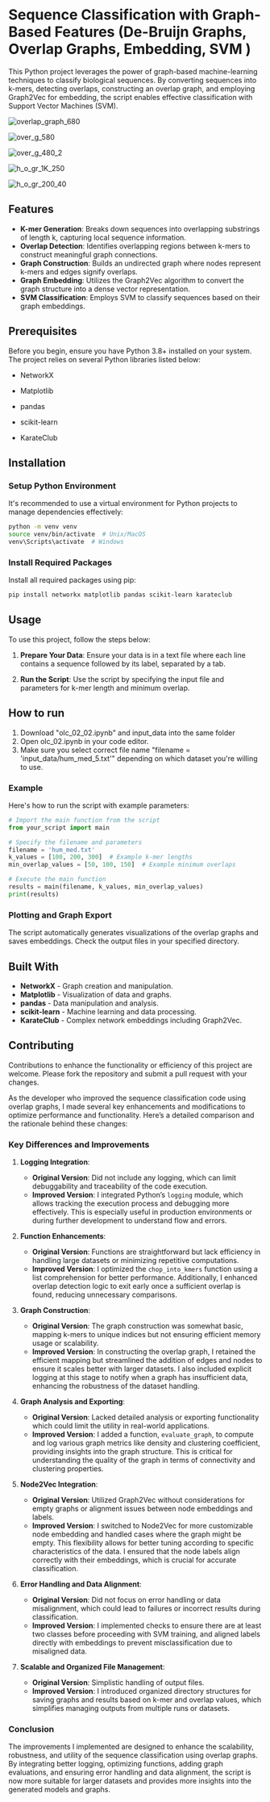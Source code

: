 # Sequence Classification with Graph-Based Features (De-Bruijn Graphs, Overlap Graphs, Embedding, SVM )

This Python project leverages the power of graph-based machine-learning techniques to classify biological sequences. By converting sequences into k-mers, detecting overlaps, constructing an overlap graph, and employing Graph2Vec for embedding, the script enables effective classification with Support Vector Machines (SVM).

![overlap_graph_680](https://github.com/workoholyguy/Sequence-Classification-Machine-Learning/assets/95881196/676905fd-af14-4ff6-b7b9-4f482c6e6112)

![over_g_580](https://github.com/workoholyguy/Sequence-Classification-Machine-Learning/assets/95881196/ed4b06a7-8bac-4082-af22-d58f44e4192b)

![over_g_480_2](https://github.com/workoholyguy/Sequence-Classification-Machine-Learning/assets/95881196/7f53e4e4-8cce-4b14-ac30-5e2abc10d95b)

![h_o_gr_1K_250](https://github.com/workoholyguy/Sequence-Classification-Machine-Learning/assets/95881196/1f5323e0-5ca0-4704-b693-ea5d709237ed)

![h_o_gr_200_40](https://github.com/workoholyguy/Sequence-Classification-Machine-Learning/assets/95881196/361f2fde-3006-4af2-962a-26db3141f722)

## Features

- **K-mer Generation**: Breaks down sequences into overlapping substrings of length k, capturing local sequence information.
- **Overlap Detection**: Identifies overlapping regions between k-mers to construct meaningful graph connections.
- **Graph Construction**: Builds an undirected graph where nodes represent k-mers and edges signify overlaps.
- **Graph Embedding**: Utilizes the Graph2Vec algorithm to convert the graph structure into a dense vector representation.
- **SVM Classification**: Employs SVM to classify sequences based on their graph embeddings.

## Prerequisites

Before you begin, ensure you have Python 3.8+ installed on your system. The project relies on several Python libraries listed below:

- NetworkX

- Matplotlib
- pandas
- scikit-learn
- KarateClub

## Installation

### Setup Python Environment

It's recommended to use a virtual environment for Python projects to manage dependencies effectively:

```bash
python -m venv venv
source venv/bin/activate  # Unix/MacOS
venv\Scripts\activate  # Windows
```

### Install Required Packages

Install all required packages using pip:

```bash
pip install networkx matplotlib pandas scikit-learn karateclub
```

## Usage

To use this project, follow the steps below:

1. **Prepare Your Data**: Ensure your data is in a text file where each line contains a sequence followed by its label, separated by a tab.

2. **Run the Script**: Use the script by specifying the input file and parameters for k-mer length and minimum overlap.

## How to run

1. Download "olc_02_02.ipynb" and input_data into the same folder
2. Open olc_02.ipynb in your code editor.
3. Make sure you select correct file name "filename = 'input_data/hum_med_5.txt'" depending on which dataset you're willing to use.

### Example

Here's how to run the script with example parameters:

```python
# Import the main function from the script
from your_script import main

# Specify the filename and parameters
filename = 'hum_med.txt'
k_values = [100, 200, 300]  # Example k-mer lengths
min_overlap_values = [50, 100, 150]  # Example minimum overlaps

# Execute the main function
results = main(filename, k_values, min_overlap_values)
print(results)
```

### Plotting and Graph Export

The script automatically generates visualizations of the overlap graphs and saves embeddings. Check the output files in your specified directory.

## Built With

- **NetworkX** - Graph creation and manipulation.
- **Matplotlib** - Visualization of data and graphs.
- **pandas** - Data manipulation and analysis.
- **scikit-learn** - Machine learning and data processing.
- **KarateClub** - Complex network embeddings including Graph2Vec.

## Contributing

Contributions to enhance the functionality or efficiency of this project are welcome. Please fork the repository and submit a pull request with your changes.

As the developer who improved the sequence classification code using overlap graphs, I made several key enhancements and modifications to optimize performance and functionality. Here’s a detailed comparison and the rationale behind these changes:

### **Key Differences and Improvements**

1. **Logging Integration**:
   - **Original Version**: Did not include any logging, which can limit debuggability and traceability of the code execution.
   - **Improved Version**: I integrated Python’s `logging` module, which allows tracking the execution process and debugging more effectively. This is especially useful in production environments or during further development to understand flow and errors.

2. **Function Enhancements**:
   - **Original Version**: Functions are straightforward but lack efficiency in handling large datasets or minimizing repetitive computations.
   - **Improved Version**: I optimized the `chop_into_kmers` function using a list comprehension for better performance. Additionally, I enhanced overlap detection logic to exit early once a sufficient overlap is found, reducing unnecessary comparisons.

3. **Graph Construction**:
   - **Original Version**: The graph construction was somewhat basic, mapping k-mers to unique indices but not ensuring efficient memory usage or scalability.
   - **Improved Version**: In constructing the overlap graph, I retained the efficient mapping but streamlined the addition of edges and nodes to ensure it scales better with larger datasets. I also included explicit logging at this stage to notify when a graph has insufficient data, enhancing the robustness of the dataset handling.

4. **Graph Analysis and Exporting**:
   - **Original Version**: Lacked detailed analysis or exporting functionality which could limit the utility in real-world applications.
   - **Improved Version**: I added a function, `evaluate_graph`, to compute and log various graph metrics like density and clustering coefficient, providing insights into the graph structure. This is critical for understanding the quality of the graph in terms of connectivity and clustering properties.

5. **Node2Vec Integration**:
   - **Original Version**: Utilized Graph2Vec without considerations for empty graphs or alignment issues between node embeddings and labels.
   - **Improved Version**: I switched to Node2Vec for more customizable node embedding and handled cases where the graph might be empty. This flexibility allows for better tuning according to specific characteristics of the data. I ensured that the node labels align correctly with their embeddings, which is crucial for accurate classification.

6. **Error Handling and Data Alignment**:
   - **Original Version**: Did not focus on error handling or data misalignment, which could lead to failures or incorrect results during classification.
   - **Improved Version**: I implemented checks to ensure there are at least two classes before proceeding with SVM training, and aligned labels directly with embeddings to prevent misclassification due to misaligned data.

7. **Scalable and Organized File Management**:
   - **Original Version**: Simplistic handling of output files.
   - **Improved Version**: I introduced organized directory structures for saving graphs and results based on k-mer and overlap values, which simplifies managing outputs from multiple runs or datasets.

### **Conclusion**

The improvements I implemented are designed to enhance the scalability, robustness, and utility of the sequence classification using overlap graphs. By integrating better logging, optimizing functions, adding graph evaluations, and ensuring error handling and data alignment, the script is now more suitable for larger datasets and provides more insights into the generated models and graphs.